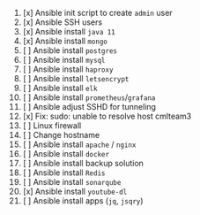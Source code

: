 1.  [x] Ansible init script to create `admin` user
2.  [x] Ansible SSH users
3.  [x] Ansible install `java 11`
4.  [x] Ansible install `mongo`
5.  [ ] Ansible install `postgres`
6.  [ ] Ansible install `mysql`
7.  [ ] Ansible install `haproxy`
8.  [ ] Ansible install `letsencrypt`
9.  [ ] Ansible install `elk`
10. [ ] Ansible install `prometheus`/`grafana`
11. [ ] Ansible adjust SSHD for tunneling
12. [x] Fix: sudo: unable to resolve host cmlteam3 
13. [ ] Linux firewall 
14. [ ] Change hostname 
15. [ ] Ansible install `apache` / `nginx`
16. [ ] Ansible install `docker`
17. [ ] Ansible install backup solution
18. [ ] Ansible install `Redis`
19. [ ] Ansible install `sonarqube`
20. [x] Ansible install `youtube-dl`
21. [ ] Ansible install apps (`jq`, `jsqry`)
